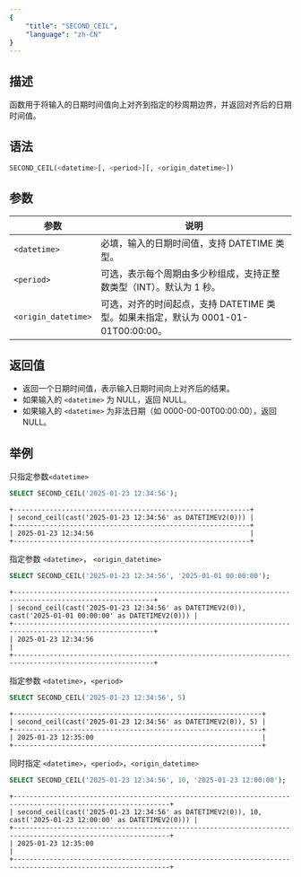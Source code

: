 ```yaml
---
{
    "title": "SECOND_CEIL",
    "language": "zh-CN"
}
---
```


<!-- 
Licensed to the Apache Software Foundation (ASF) under one
or more contributor license agreements.  See the NOTICE file
distributed with this work for additional information
regarding copyright ownership.  The ASF licenses this file
to you under the Apache License, Version 2.0 (the
"License"); you may not use this file except in compliance
with the License.  You may obtain a copy of the License at

  http://www.apache.org/licenses/LICENSE-2.0

Unless required by applicable law or agreed to in writing,
software distributed under the License is distributed on an
"AS IS" BASIS, WITHOUT WARRANTIES OR CONDITIONS OF ANY
KIND, either express or implied.  See the License for the
specific language governing permissions and limitations
under the License.
-->

## 描述
函数用于将输入的日期时间值向上对齐到指定的秒周期边界，并返回对齐后的日期时间值。

## 语法

```sql
SECOND_CEIL(<datetime>[, <period>][, <origin_datetime>])
```

## 参数

| 参数                  | 说明                                                       |
|---------------------|----------------------------------------------------------|
| `<datetime>`        | 必填，输入的日期时间值，支持 DATETIME 类型。                              |
| `<period>`          | 可选，表示每个周期由多少秒组成，支持正整数类型（INT）。默认为 1 秒。                    |
| `<origin_datetime>` | 可选，对齐的时间起点，支持 DATETIME 类型。如果未指定，默认为 0001-01-01T00:00:00。 |

## 返回值
- 返回一个日期时间值，表示输入日期时间向上对齐后的结果。
- 如果输入的 `<datetime>` 为 NULL，返回 NULL。
- 如果输入的 `<datetime>` 为非法日期（如 0000-00-00T00:00:00），返回 NULL。

## 举例
只指定参数`<datetime>`
```sql
SELECT SECOND_CEIL('2025-01-23 12:34:56');
```
```text
+-----------------------------------------------------------+
| second_ceil(cast('2025-01-23 12:34:56' as DATETIMEV2(0))) |
+-----------------------------------------------------------+
| 2025-01-23 12:34:56                                       |
+-----------------------------------------------------------+
```
指定参数 `<datetime>`， `<origin_datetime>`
```sql
SELECT SECOND_CEIL('2025-01-23 12:34:56', '2025-01-01 00:00:00');
```
```text
+---------------------------------------------------------------------------------------------------------+
| second_ceil(cast('2025-01-23 12:34:56' as DATETIMEV2(0)), cast('2025-01-01 00:00:00' as DATETIMEV2(0))) |
+---------------------------------------------------------------------------------------------------------+
| 2025-01-23 12:34:56                                                                                     |
+---------------------------------------------------------------------------------------------------------+
```
指定参数 `<datetime>`，`<period>`
```sql
SELECT SECOND_CEIL('2025-01-23 12:34:56', 5)
```
```text
+--------------------------------------------------------------+
| second_ceil(cast('2025-01-23 12:34:56' as DATETIMEV2(0)), 5) |
+--------------------------------------------------------------+
| 2025-01-23 12:35:00                                          |
+--------------------------------------------------------------+
```
同时指定   `<datetime>`，`<period>`，`<origin_datetime>`
```sql
SELECT SECOND_CEIL('2025-01-23 12:34:56', 10, '2025-01-23 12:00:00');
```
```text
+-------------------------------------------------------------------------------------------------------------+
| second_ceil(cast('2025-01-23 12:34:56' as DATETIMEV2(0)), 10, cast('2025-01-23 12:00:00' as DATETIMEV2(0))) |
+-------------------------------------------------------------------------------------------------------------+
| 2025-01-23 12:35:00                                                                                         |
+-------------------------------------------------------------------------------------------------------------+
```
